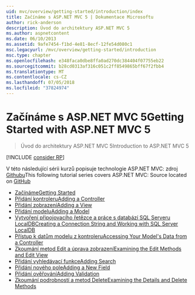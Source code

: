 ```yaml
---
uid: mvc/overview/getting-started/introduction/index
title: Začínáme s ASP.NET MVC 5 | Dokumentace Microsoftu
author: rick-anderson
description: Úvod do architektury ASP.NET MVC 5
ms.author: aspnetcontent
ms.date: 06/10/2013
ms.assetid: 9afe7454-f1bd-4e81-8ecf-12fe54d080c1
msc.legacyurl: /mvc/overview/getting-started/introduction
msc.type: chapter
ms.openlocfilehash: e348faca0dbe8ffa0ad270dc384404f07755eb22
ms.sourcegitcommit: b28cd0313af316c051c2ff8549865bff67f2fbb4
ms.translationtype: MT
ms.contentlocale: cs-CZ
ms.lasthandoff: 07/05/2018
ms.locfileid: "37824974"
---
```

<a name="getting-started-with-aspnet-mvc-5"></a><span data-ttu-id="03492-103">Začínáme s ASP.NET MVC 5</span><span class="sxs-lookup"><span data-stu-id="03492-103">Getting Started with ASP.NET MVC 5</span></span>
====================
> <span data-ttu-id="03492-104">Úvod do architektury ASP.NET MVC 5</span><span class="sxs-lookup"><span data-stu-id="03492-104">Introduction to ASP.NET MVC 5</span></span>

[!INCLUDE [consider RP](../../../../includes/razor.md)]

<span data-ttu-id="03492-105">V této následující sérii kurzů popisuje technologie ASP.NET MVC: zdroj [Githubu](https://github.com/aspnet/Docs/tree/master/aspnet/mvc/overview/getting-started/introduction/sample/MvcMovie/MvcMovie)</span><span class="sxs-lookup"><span data-stu-id="03492-105">This following tutorial series covers ASP.NET MVC: Source located on [GitHub](https://github.com/aspnet/Docs/tree/master/aspnet/mvc/overview/getting-started/introduction/sample/MvcMovie/MvcMovie)</span></span>

- [<span data-ttu-id="03492-106">Začínáme</span><span class="sxs-lookup"><span data-stu-id="03492-106">Getting Started</span></span>](getting-started.md)
- [<span data-ttu-id="03492-107">Přidání kontroleru</span><span class="sxs-lookup"><span data-stu-id="03492-107">Adding a Controller</span></span>](adding-a-controller.md)
- [<span data-ttu-id="03492-108">Přidání zobrazení</span><span class="sxs-lookup"><span data-stu-id="03492-108">Adding a View</span></span>](adding-a-view.md)
- [<span data-ttu-id="03492-109">Přidání modelu</span><span class="sxs-lookup"><span data-stu-id="03492-109">Adding a Model</span></span>](adding-a-model.md)
- [<span data-ttu-id="03492-110">Vytvoření připojovacího řetězce a práce s databází SQL Serveru LocalDB</span><span class="sxs-lookup"><span data-stu-id="03492-110">Creating a Connection String and Working with SQL Server LocalDB</span></span>](creating-a-connection-string.md)
- [<span data-ttu-id="03492-111">Přístup k datům modelu z kontroleru</span><span class="sxs-lookup"><span data-stu-id="03492-111">Accessing Your Model's Data from a Controller</span></span>](accessing-your-models-data-from-a-controller.md)
- [<span data-ttu-id="03492-112">Zkoumání metod Edit a úprava zobrazení</span><span class="sxs-lookup"><span data-stu-id="03492-112">Examining the Edit Methods and Edit View</span></span>](examining-the-edit-methods-and-edit-view.md)
- [<span data-ttu-id="03492-113">Přidání vyhledávací funkce</span><span class="sxs-lookup"><span data-stu-id="03492-113">Adding Search</span></span>](adding-search.md)
- [<span data-ttu-id="03492-114">Přidání nového pole</span><span class="sxs-lookup"><span data-stu-id="03492-114">Adding a New Field</span></span>](adding-a-new-field.md)
- [<span data-ttu-id="03492-115">Přidání ověřování</span><span class="sxs-lookup"><span data-stu-id="03492-115">Adding Validation</span></span>](adding-validation.md)
- [<span data-ttu-id="03492-116">Zkoumání podrobností a metod Delete</span><span class="sxs-lookup"><span data-stu-id="03492-116">Examining the Details and Delete Methods</span></span>](examining-the-details-and-delete-methods.md)
